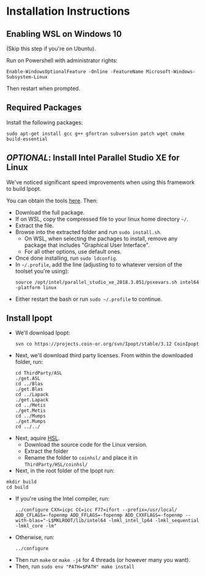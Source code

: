 # Installation Instructions

## Enabling WSL on Windows 10

(Skip this step if you're on Ubuntu).

Run on Powershell with administrator rights:
```
Enable-WindowsOptionalFeature -Online -FeatureName Microsoft-Windows-Subsystem-Linux
```
Then restart when prompted.

## Required Packages

Install the following packages:
```
sudo apt-get install gcc g++ gfortran subversion patch wget cmake build-essential
```

## *OPTIONAL*: Install Intel Parallel Studio XE for Linux

We've noticed significant speed improvements when using this framework to build Ipopt.

You can obtain the tools [here](https://software.intel.com/en-us/parallel-studio-xe). Then:

- Download the full package. 
- If on WSL, copy the compressed file to your linux home directory `~/`.
- Extract the file.
- Browse into the extracted folder and run `sudo install.sh`.
  - On WSL, when selecting the pachages to install, remove any package that includes "Graphical User Interface".
  - For all other options, use default ones.
- Once done installing, run `sudo ldconfig`.
- In `~/.profile`, add the line (adjusting to to whatever version of the toolset you're using):
  ```
  source /opt/intel/parallel_studio_xe_2018.3.051/psxevars.sh intel64 -platform linux
  ```
- Either restart the bash or run `sudo ~/.profile` to continue.

## Install Ipopt

- We'll download Ipopt:
  ```
  svn co https://projects.coin-or.org/svn/Ipopt/stable/3.12 CoinIpopt
  ```
- Next, we'll download third party licenses. From within the downloaded folder, run:
  ```
  cd ThirdParty/ASL
  ./get.ASL
  cd ../Blas
  ./get.Blas
  cd ../Lapack
  ./get.Lapack
  cd ../Metis
  ./get.Metis
  cd ../Mumps
  ./get.Mumps
  cd ../../
  ```
- Next, aquire [HSL](http://www.hsl.rl.ac.uk/ipopt/).
  - Download the source code for the Linux version.
  - Extract the folder
  - Rename the folder to `coinhsl/` and place it in `ThirdParty/HSL/coinhsl/`
- Next, in the root folder of the Ipopt run:
```
mkdir build
cd build
```
- If you're using the Intel compiler, run:
  ```
  ../configure CXX=icpc CC=icc F77=ifort --prefix=/usr/local/ ADD_CFLAGS=-fopenmp ADD_FFLAGS=-fopenmp ADD_CXXFLAGS=-fopenmp --with-blas="-L$MKLROOT/lib/intel64 -lmkl_intel_lp64 -lmkl_sequential -lmkl_core -lm"
  ```
- Otherwise, run:
  ```
  ../configure
  ```
- Then run `make` or `make -j4` for 4 threads (or however many you want).
- Then, run `sudo env "PATH=$PATH" make install`
